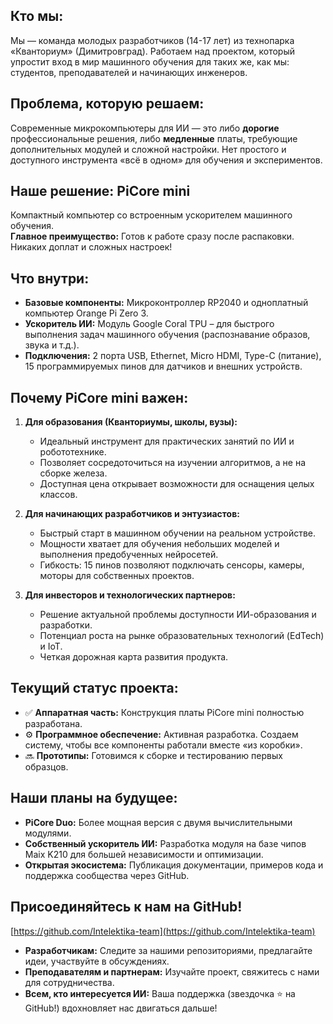 ## **Кто мы:**  
Мы — команда молодых разработчиков (14-17 лет) из технопарка «Кванториум» (Димитровград). Работаем над проектом, который упростит вход в мир машинного обучения для таких же, как мы: студентов, преподавателей и начинающих инженеров.

## **Проблема, которую решаем:**  
Современные микрокомпьютеры для ИИ — это либо **дорогие** профессиональные решения, либо **медленные** платы, требующие дополнительных модулей и сложной настройки. Нет простого и доступного инструмента «всё в одном» для обучения и экспериментов.

## **Наше решение: PiCore mini**  
Компактный компьютер со встроенным ускорителем машинного обучения.  
**Главное преимущество:** Готов к работе сразу после распаковки. Никаких доплат и сложных настроек!

## **Что внутри:**  
*   **Базовые компоненты:** Микроконтроллер RP2040 и одноплатный компьютер Orange Pi Zero 3.  
*   **Ускоритель ИИ:** Модуль Google Coral TPU – для быстрого выполнения задач машинного обучения (распознавание образов, звука и т.д.).  
*   **Подключения:** 2 порта USB, Ethernet, Micro HDMI, Type-C (питание), 15 программируемых пинов для датчиков и внешних устройств.

## **Почему PiCore mini важен:**  

1.  **Для образования (Кванториумы, школы, вузы):**  
    *   Идеальный инструмент для практических занятий по ИИ и робототехнике.  
    *   Позволяет сосредоточиться на изучении алгоритмов, а не на сборке железа.  
    *   Доступная цена открывает возможности для оснащения целых классов.

2.  **Для начинающих разработчиков и энтузиастов:**  
    *   Быстрый старт в машинном обучении на реальном устройстве.  
    *   Мощности хватает для обучения небольших моделей и выполнения предобученных нейросетей.  
    *   Гибкость: 15 пинов позволяют подключать сенсоры, камеры, моторы для собственных проектов.

3.  **Для инвесторов и технологических партнеров:**  
    *   Решение актуальной проблемы доступности ИИ-образования и разработки.  
    *   Потенциал роста на рынке образовательных технологий (EdTech) и IoT.  
    *   Четкая дорожная карта развития продукта.

## **Текущий статус проекта:**  
*   ✅ **Аппаратная часть:** Конструкция платы PiCore mini полностью разработана.  
*   ⚙️ **Программное обеспечение:** Активная разработка. Создаем систему, чтобы все компоненты работали вместе «из коробки».  
*   🔜 **Прототипы:** Готовимся к сборке и тестированию первых образцов.

## **Наши планы на будущее:**  
*   **PiCore Duo:** Более мощная версия с двумя вычислительными модулями.  
*   **Собственный ускоритель ИИ:** Разработка модуля на базе чипов Maix K210 для большей независимости и оптимизации.  
*   **Открытая экосистема:** Публикация документации, примеров кода и поддержка сообщества через GitHub.

## **Присоединяйтесь к нам на GitHub!**  
[https://github.com/Intelektika-team](https://github.com/Intelektika-team)  
*   **Разработчикам:** Следите за нашими репозиториями, предлагайте идеи, участвуйте в обсуждениях.  
*   **Преподавателям и партнерам:** Изучайте проект, свяжитесь с нами для сотрудничества.  
*   **Всем, кто интересуется ИИ:** Ваша поддержка (звездочка ⭐ на GitHub!) вдохновляет нас двигаться дальше!

